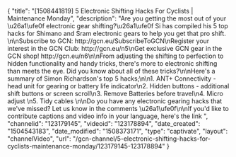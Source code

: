 {
    "title": "[1508441819] 5 Electronic Shifting Hacks For Cyclists | Maintenance Monday",
    "description": "Are you getting the most out of your \u26a1\ufe0f electronic gear shifting?\u26a1\ufe0f Si has compiled his 5 top hacks for Shimano and Sram electronic gears to help you get that pro shift. \n\nSubscribe to GCN: http:\/\/gcn.eu\/SubscribeToGCN\nRegister your interest in the GCN Club: http:\/\/gcn.eu\/n5\nGet exclusive GCN gear in the GCN shop! http:\/\/gcn.eu\/n6\n\nFrom adjusting the shifting to perfection to hidden functionality and handy tricks, there's more to electronic shifting than meets the eye. Did you know about all of these tricks?\n\nHere's a summary of Simon Richardson's top 5 hacks;\n\n1. ANT+ Connectivity - head unit for gearing or battery life indicator\n2. Hidden buttons - additional shift buttons or screen scroll\n3. Remove Batteries before travel\n4. Micro adjust \n5. Tidy cables \n\nDo you have any electronic gearing hacks that we've missed? Let us know in the comments \u26a1\ufe0f\n\nIf you'd like to contribute captions and video info in your language, here's the link ",
    "channelid": "123179145",
    "videoid": "123178894",
    "date_created": "1504543183",
    "date_modified": "1508373171",
    "type": "captivate",
    "layout": "channelVideo",
    "url": "\/gcn-channel\/5-electronic-shifting-hacks-for-cyclists-maintenance-monday\/123179145-123178894"
}